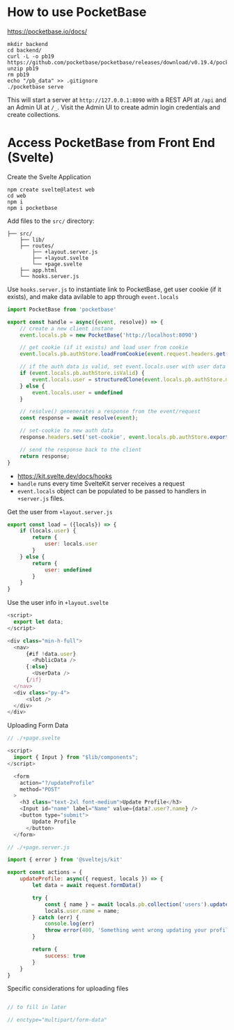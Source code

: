 # How to use PocketBase

https://pocketbase.io/docs/

```console
mkdir backend
cd backend/
curl -L -o pb19 https://github.com/pocketbase/pocketbase/releases/download/v0.19.4/pocketbase_0.19.4_linux_amd64.zip
unzip pb19
rm pb19
echo "/pb_data" >> .gitignore
./pocketbase serve
```

This will start a server at `http://127.0.0.1:8090` with a REST API at `/api` and an Admin UI at `/_`. Visit the Admin UI to create admin login credentials and create collections.

# Access PocketBase from Front End (Svelte)

Create the Svelte Application

```
npm create svelte@latest web
cd web
npm i
npm i pocketbase
```

Add files to the `src/` directory:

```
├── src/
    ├── lib/
    ├── routes/
        ├── +layout.server.js
        ├── +layout.svelte
        └── +page.svelte
    ├── app.html
    └── hooks.server.js
```

Use `hooks.server.js` to instantiate link to PocketBase, get user cookie (if it exists), and make data avilable to app through `event.locals`

```javascript
import PocketBase from 'pocketbase'

export const handle = async({event, resolve}) => {
    // create a new client instane
    event.locals.pb = new PocketBase('http://localhost:8090')

    // get cookie (if it exists) and load user from cookie
    event.locals.pb.authStore.loadFromCookie(event.request.headers.get('cookie') || '')

    // if the auth data is valid, set event.locals.user with user data
    if (event.locals.pb.authStore.isValid) {
        event.locals.user = structuredClone(event.locals.pb.authStore.model)
    } else {
        event.locals.user = undefined
    }

    // resolve() genenerates a response from the event/request
    const response = await resolve(event);

    // set-cookie to new auth data
    response.headers.set('set-cookie', event.locals.pb.authStore.exportToCookie({ secure: false }))

    // send the response back to the client
    return response;
}
```


- https://kit.svelte.dev/docs/hooks
- `handle` runs every time SvelteKit server receives a request
- `event.locals` object can be populated to be passed to handlers in `+server.js` files.


Get the user from `+layout.server.js`

```javascript
export const load = ({locals}) => {
    if (locals.user) {
        return {
            user: locals.user
        }
    } else {
        return {
            user: undefined
        }
    }
}
```

Use the user info in `+layout.svelte`

```javascript
<script>
  export let data;
</script>

<div class="min-h-full">
  <nav>
      {#if !data.user}
        <PublicData />
      {:else}
        <UserData />
      {/if}
  </nav>
  <div class="py-4">
      <slot />
  </div>
</div>
```

Uploading Form Data

```javascript
// ./+page.svelte

<script>
  import { Input } from "$lib/components";
</script>

  <form
    action="?/updateProfile"
    method="POST"
  >
    <h3 class="text-2xl font-medium">Update Profile</h3>
    <Input id="name" label="Name" value={data?.user?.name} />
    <button type="submit">
        Update Profile
      </button>
  </form>

// ./+page.server.js

import { error } from '@sveltejs/kit'

export const actions = {
    updateProfile: async({ request, locals }) => {
        let data = await request.formData()

        try {
            const { name } = await locals.pb.collection('users').update(locals?.user?.id, data);
            locals.user.name = name;
        } catch (err) {
            console.log(err)
            throw error(400, 'Something went wrong updating your profile')
        }

        return {
            success: true
        }
    }
}
```

Specific considerations for uploading files

```javascript

// to fill in later

// enctype="multipart/form-data"

```